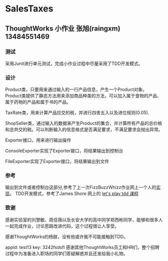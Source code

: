 SalesTaxes
==========

ThoughtWorks 小作业  张旭(raingxm)   13484551469
---------------------

### 测试
采用Junit进行单元测试，完成小作业过程中尽量采用了TDD开发模式。

### 设计
Product类，只要用来通过输入的一行产品信息，产生一个Product对象。Product类提供了静态方法用来添加商品种类的方法，可以加入属于食物的产品、属于药物的产品和属于书的产品。

TaxRate类，用来计算产品应交的税，并进行四舍五入以及进位规则(0.05).

ShopSeller类，通过输入的数据来产生Product的集合，并计算所有产品的总价格和总共交的税。可以判断输入的信息格式是否满足要求，不满足要求会抛出异常。

Exporter接口，用来进行输出操作

ConsoleExporter实现了Exporter接口，将结果输出到控制台

FileExporter实现了Exporter接口，将结果输出到文件

### 参考
输出到文件或者控制台这部分,参考了上一次FizzBuzzWhizz作业网上一个人的[实现](https://github.com/zacker330/FizzBuzz)。
TDD开发模式，参考了James Shore 网上的 [let's play tdd 课程](https://www.youtube.com/channel/UCMDg-RTfD384BAUw_Eq2hIg)

### 致谢
感谢实验室的刘慧敏、周佳薇以及长安大学的高中同学郑西彬同学，能够和很多人一起完成作业，讨论思路改进代码，这个过程很让人享受。

感谢ThoughtWorks的杨朕，没有他或许我不可能接触到TDD。

appid: test13
key: 3242fsdsfl
感谢其他ThoughtWorks员工和HR们，整个招聘过程中为准备进入职场的同学们答疑解惑并且还发给我小礼物。
